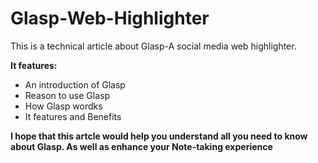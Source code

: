 # Glasp-Web-Highlighter

This is a technical article about Glasp-A social media web highlighter.

**It features:**

- An introduction of Glasp
- Reason to use Glasp
- How Glasp wordks
- It features and Benefits

**I hope that this artcle would help you understand all you need to know about Glasp. As well as enhance your Note-taking experience**
